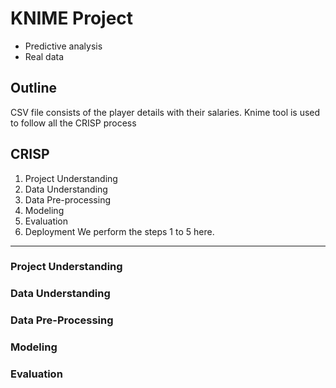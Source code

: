 # KNIME Project
* Predictive analysis
* Real data

## Outline
CSV file consists of the player details with their salaries.
Knime tool is used to follow all the CRISP process

## CRISP
1. Project Understanding
2. Data Understanding
3. Data Pre-processing
4. Modeling
5. Evaluation
6. Deployment
We perform the steps 1 to 5 here.

***

### Project Understanding

### Data Understanding

### Data Pre-Processing

### Modeling

### Evaluation

